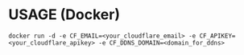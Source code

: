
# USAGE (Docker)

```
docker run -d -e CF_EMAIL=<your_cloudflare_email> -e CF_APIKEY=<your_cloudflare_apikey> -e CF_DDNS_DOMAIN=<domain_for_ddns>
```
